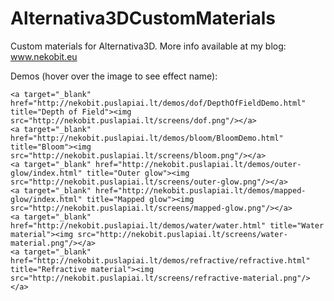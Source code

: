 Alternativa3DCustomMaterials
============================

Custom materials for Alternativa3D. More info available at my blog: www.nekobit.eu

Demos (hover over the image to see effect name):

<div>
		
	<a target="_blank" href="http://nekobit.puslapiai.lt/demos/dof/DepthOfFieldDemo.html" title="Depth of Field"><img src="http://nekobit.puslapiai.lt/screens/dof.png"/></a>
	<a target="_blank" href="http://nekobit.puslapiai.lt/demos/bloom/BloomDemo.html" title="Bloom"><img src="http://nekobit.puslapiai.lt/screens/bloom.png"/></a>
	<a target="_blank" href="http://nekobit.puslapiai.lt/demos/outer-glow/index.html" title="Outer glow"><img src="http://nekobit.puslapiai.lt/screens/outer-glow.png"/></a>
	<a target="_blank" href="http://nekobit.puslapiai.lt/demos/mapped-glow/index.html" title="Mapped glow"><img src="http://nekobit.puslapiai.lt/screens/mapped-glow.png"/></a>
	<a target="_blank" href="http://nekobit.puslapiai.lt/demos/water/water.html" title="Water material"><img src="http://nekobit.puslapiai.lt/screens/water-material.png"/></a>
	<a target="_blank" href="http://nekobit.puslapiai.lt/demos/refractive/refractive.html" title="Refractive material"><img src="http://nekobit.puslapiai.lt/screens/refractive-material.png"/></a>

</div>